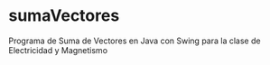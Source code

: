 # sumaVectores
Programa de Suma de Vectores en Java con Swing para la clase de Electricidad y Magnetismo
